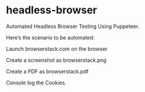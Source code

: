 # headless-browser
Automated Headless Browser Testing Using Puppeteer.

Here’s the scenario to be automated:

Launch browserstack.com on the browser

Create a screenshot as browserstack.png

Create a PDF as browserstack.pdf

Console log the Cookies.